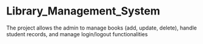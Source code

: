 # Library_Management_System
The project allows the admin to manage books (add, update, delete), handle student records, and manage login/logout functionalities

